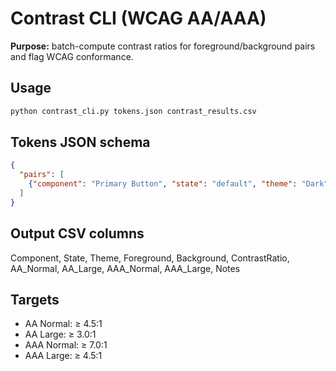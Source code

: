# Contrast CLI (WCAG AA/AAA)
**Purpose:** batch-compute contrast ratios for foreground/background pairs and flag WCAG conformance.

## Usage
```bash
python contrast_cli.py tokens.json contrast_results.csv
```

## Tokens JSON schema
```json
{
  "pairs": [
    {"component": "Primary Button", "state": "default", "theme": "Dark", "fg": "#FFFFFF", "bg": "#1F4ED8", "notes": ""}
  ]
}
```

## Output CSV columns
Component, State, Theme, Foreground, Background, ContrastRatio, AA_Normal, AA_Large, AAA_Normal, AAA_Large, Notes

## Targets
- AA Normal: ≥ 4.5:1
- AA Large: ≥ 3.0:1
- AAA Normal: ≥ 7.0:1
- AAA Large: ≥ 4.5:1

